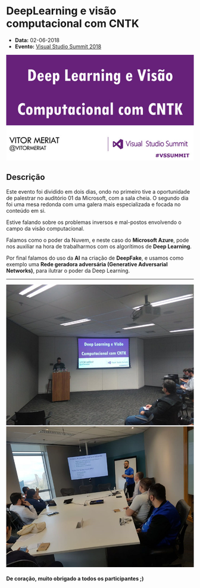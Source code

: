 # DeepLearning e visão computacional com CNTK

* **Data:** 02-06-2018
* **Evento:** [Visual Studio Summit 2018](http://devprime.one/)

<p align="center">
  <img width="600" src="../img/03-vssummit18-slide.jpg">
</p>

## Descrição

Este evento foi dividido em dois dias, ondo no primeiro tive a oportunidade de palestrar no auditório 01 da Microsoft, com a sala cheia. O segundo dia foi uma mesa redonda com uma galera mais especializada e focada no conteúdo em si.

Estive falando sobre os problemas inversos e mal-postos envolvendo o campo da visão computacional.

Falamos como o poder da Nuvem, e neste caso do **Microsoft Azure**, pode nos auxiliar na hora de trabalharmos com os algorítimos de **Deep Learning**.

Por final falamos do uso da **AI** na criação de **DeepFake**, e usamos como exemplo uma **Rede geradora adversária (Generative Adversarial Networks)**, para ilutrar o poder da Deep Learning.

---

![img](../img/03-vssummit18-A.jpg)
<br/>
![img](../img/03-vssummit18-B.jpg)


#### De coração, muito obrigado a todos os participantes ;)
